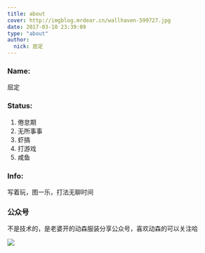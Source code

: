 ```yaml
---
title: about
cover: http://imgblog.mrdear.cn/wallhaven-599727.jpg
date: 2017-03-10 23:39:09
type: "about"
author: 
  nick: 屈定
---
```


### Name:
屈定

### Status:

1. 倦怠期
2. 无所事事
3. 虾搞
4. 打游戏
5. 咸鱼

### Info:

写着玩，图一乐，打法无聊时间

### 公众号

不是技术的，是老婆开的动森服装分享公众号，喜欢动森的可以关注哈

![](https://imgblog.mrdear.cn/uPic/640_1614387106.png "")

